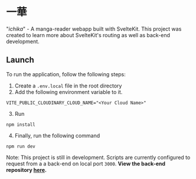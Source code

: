 # 一華
"_ichika_" - A manga-reader webapp built with SvelteKit. This project was created to learn more about SvelteKit's routing as well as back-end development.

## Launch
To run the application, follow the following steps:
1. Create a `.env.local` file in the root directory
2. Add the following environment variable to it.
```
VITE_PUBLIC_CLOUDINARY_CLOUD_NAME="<Your Cloud Name>"
```
3. Run
```
npm install
```
4. Finally, run the following command
```
npm run dev
```
Note: This project is still in development. Scripts are currently configured to request from a a back-end on local port `3000`. **View the back-end repository [here](https://github.com/riru12/ichika-backend).**
